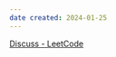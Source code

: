 ```yaml
---
date created: 2024-01-25
---
```


[Discuss - LeetCode](https://leetcode.com/discuss/general-discussion/460599/blind-75-leetcode-questions)